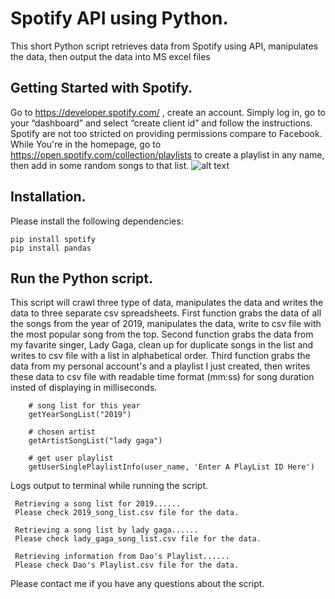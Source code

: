 # Spotify API using Python.
This short Python script retrieves data from Spotify using API, manipulates the data, then output the data into MS excel files  

## Getting Started with Spotify.
Go to https://developer.spotify.com/ , create an account. Simply log in, go to your “dashboard” and select “create client id” and follow the instructions. Spotify are not too stricted on providing permissions compare to Facebook.
While You're in the homepage, go to https://open.spotify.com/collection/playlists to create a playlist in any name, then add in some random songs to that list.
![alt text](http://i63.tinypic.com/2qlfn8m.jpg)

## Installation.
Please install the following dependencies:
```
pip install spotify
pip install pandas
```
## Run the Python script.
This script will crawl three type of data, manipulates the data and writes the data to three separate csv spreadsheets.
   First function grabs the data of all the songs from the year of 2019, manipulates the data, write to csv file with the most popular      song from the top.
   Second function grabs the data from my favarite singer, Lady Gaga, clean up for duplicate songs in the list and writes to csv file      with a list in alphabetical order.
   Third function grabs the data from my personal account's and a playlist I just created, then writes these data to csv file with          readable time format (mm:ss) for song duration insted of displaying in milliseconds.
   
```
    # song list for this year
    getYearSongList("2019")

    # chosen artist
    getArtistSongList("lady gaga")
    
    # get user playlist
    getUserSinglePlaylistInfo(user_name, 'Enter A PlayList ID Here') 
 ```
 Logs output to terminal while running the script.
 ```
  Retrieving a song list for 2019......
  Please check 2019_song_list.csv file for the data.

  Retrieving a song list by lady gaga......
  Please check lady_gaga_song_list.csv file for the data.

  Retrieving information from Dao's Playlist......
  Please check Dao's Playlist.csv file for the data.
 ```
 
Please contact me if you have any questions about the script.
